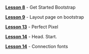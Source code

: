 [**Lesson 8**](https://valentindosh.github.io/homework/lesson_8/ "Lesson 8") - Get Started Bootstrap

[**Lesson 9**](https://valentindosh.github.io/homework/lesson_9/ "Lesson 9") - Layout page on bootstrap

[**Lesson 13**](https://valentindosh.github.io/homework/lesson_13/ "Lesson 13") - Perfect Pixel

[**Lesson 14**](https://valentindosh.github.io/homework/lesson_14/src/ "Lesson 14") - Head. Start.

[**Lesson 14**](https://valentindosh.github.io/homework/lesson_14.2/ "Lesson 14.2") - Connection fonts


